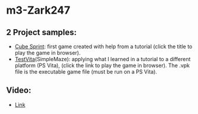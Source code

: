 # m3-Zark247
## 2 Project samples:  
* [Cube Sprint](https://zark247.github.io/Cube-Sprint/): first game created with help from a tutorial (click the title to play the game in browser).  
* [TestVita](https://zark247.github.io/Simple-Maze/)(SimpleMaze): applying what I learned in a tutorial to a different platform (PS Vita), (click the link to play the game in browser). The .vpk file is the executable game file (must be run on a PS Vita).
## Video:
* [Link](https://youtu.be/qjyzDlOIWbk)
